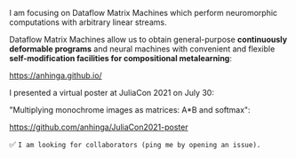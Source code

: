 I am focusing on Dataflow Matrix Machines which perform neuromorphic computations with arbitrary linear streams.

Dataflow Matrix Machines allow us to obtain general-purpose **continuously deformable programs** 
and neural machines with convenient and flexible 
**self-modification facilities for compositional metalearning**:

https://anhinga.github.io/

I presented a virtual poster at JuliaCon 2021 on July 30:

"Multiplying monochrome images as matrices: A*B and softmax":

https://github.com/anhinga/JuliaCon2021-poster

✅ `I am looking for collaborators (ping me by opening an issue).`


<!--
**anhinga/anhinga** is a ✨ _special_ ✨ repository because its `README.md` (this file) appears on your GitHub profile.

Here are some ideas to get you started:

- 🔭 I’m currently working on ...
- 🌱 I’m currently learning ...
- 👯 I’m looking to collaborate on ...
- 🤔 I’m looking for help with ...
- 💬 Ask me about ...
- 📫 How to reach me: ...
- 😄 Pronouns: ...
- ⚡ Fun fact: ...
-->

